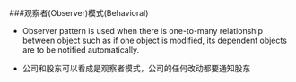 ###观察者(Observer)模式(Behavioral)

* Observer pattern is used when there is one-to-many relationship between object such as if one object is modified, its dependent objects are to be notified automatically. 

* 公司和股东可以看成是观察者模式，公司的任何改动都要通知股东
